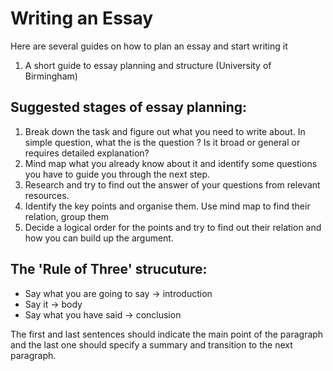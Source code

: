 # Writing an Essay
Here are several guides on how to plan an essay and start writing it
1. A short guide to essay planning and structure (University of Birmingham)

## Suggested stages of essay planning:
1. Break down the task and figure out what you need to write about. In simple question, what the is the question ? Is it broad or general or requires detailed explanation? 
2. Mind map what you already know about it and identify some questions you have to guide you through the next step.
3. Research and try to find out the answer of your questions from relevant resources.
4. Identify the key points and organise them. Use mind map to find their relation, group them
5. Decide a logical order for the points and try to find out their relation and how you can build up the argument.

## The 'Rule of Three' strucuture:
- Say what you are going to say -> introduction
- Say it -> body
- Say what you have said -> conclusion

The first and last sentences should indicate the main point of the paragraph and the last one should specify a summary and transition to the next paragraph. 

